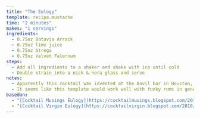 ```yaml
---
title: "The Eulogy"
template: recipe.mustache
time: "2 minutes"
makes: "1 servings"
ingredients:
  - 0.75oz Batavia Arrack
  - 0.75oz lime juice
  - 0.75oz Strega
  - 0.75oz Velvet Falernum
steps:
  - Add all ingredients to a shaker and shake with ice until cold
  - Double strain into a nick & nora glass and serve
notes:
  - Apparently this cocktail was invented at the Anvil bar in Houston, TX. I was recently in Houston for a wedding, and went to Anvil. Victor, our bartender, made me a variant with Sotol instead of Batavia Arrack (working name "Elogio") that was very good.
  - It seems like this template would work well with funky rums in general.
basedon:
  - "[Cocktail Musings Eulogy](https://cocktailmusings.blogspot.com/2010/10/eulogy.html)"
  - "[Cocktail Virgin Eulogy](https://cocktailvirgin.blogspot.com/2010/01/eulogy.html)"
---
```

